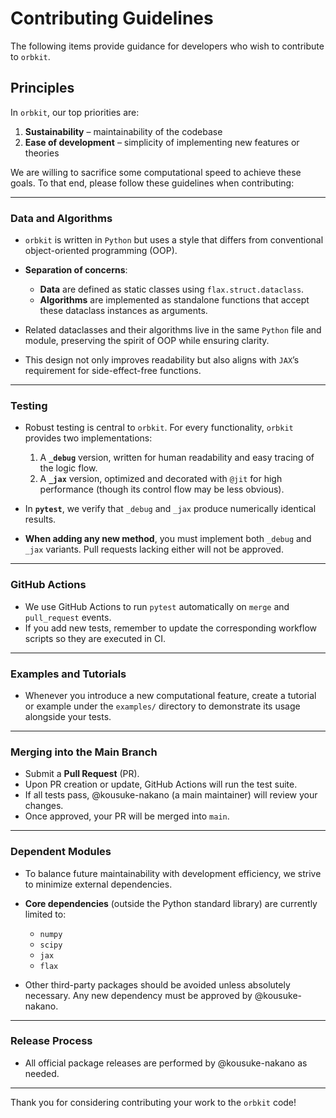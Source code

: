 # Contributing Guidelines

The following items provide guidance for developers who wish to contribute to `orbkit`.

## Principles

In `orbkit`, our top priorities are:

1. **Sustainability** – maintainability of the codebase
2. **Ease of development** – simplicity of implementing new features or theories

We are willing to sacrifice some computational speed to achieve these goals. To that end, please follow these guidelines when contributing:

---

### Data and Algorithms

* `orbkit` is written in `Python` but uses a style that differs from conventional object-oriented programming (OOP).
* **Separation of concerns**:

  * **Data** are defined as static classes using `flax.struct.dataclass`.
  * **Algorithms** are implemented as standalone functions that accept these dataclass instances as arguments.
* Related dataclasses and their algorithms live in the same `Python` file and module, preserving the spirit of OOP while ensuring clarity.
* This design not only improves readability but also aligns with `JAX`’s requirement for side-effect-free functions.

---

### Testing

* Robust testing is central to `orbkit`. For every functionality, `orbkit` provides two implementations:

  1. A **`_debug`** version, written for human readability and easy tracing of the logic flow.
  2. A **`_jax`** version, optimized and decorated with `@jit` for high performance (though its control flow may be less obvious).
* In **`pytest`**, we verify that `_debug` and `_jax` produce numerically identical results.
* **When adding any new method**, you must implement both `_debug` and `_jax` variants. Pull requests lacking either will not be approved.

---

### GitHub Actions

* We use GitHub Actions to run `pytest` automatically on `merge` and `pull_request` events.
* If you add new tests, remember to update the corresponding workflow scripts so they are executed in CI.

---

### Examples and Tutorials

* Whenever you introduce a new computational feature, create a tutorial or example under the `examples/` directory to demonstrate its usage alongside your tests.

---

### Merging into the Main Branch

* Submit a **Pull Request** (PR).
* Upon PR creation or update, GitHub Actions will run the test suite.
* If all tests pass, @kousuke-nakano (a main maintainer) will review your changes.
* Once approved, your PR will be merged into `main`.

---

### Dependent Modules

* To balance future maintainability with development efficiency, we strive to minimize external dependencies.
* **Core dependencies** (outside the Python standard library) are currently limited to:

  * `numpy`
  * `scipy`
  * `jax`
  * `flax`
* Other third-party packages should be avoided unless absolutely necessary. Any new dependency must be approved by @kousuke-nakano.

---

### Release Process

* All official package releases are performed by @kousuke-nakano as needed.

---

Thank you for considering contributing your work to the `orbkit` code!
